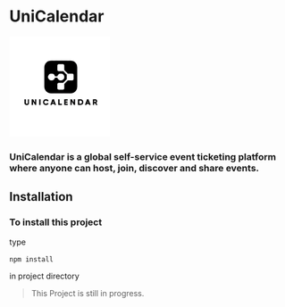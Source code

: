 # UniCalendar
![UniCalendar Logog](image.png)
### UniCalendar is a global self-service event ticketing platform where anyone can host, join, discover and share events. 

## Installation

### To install this project
type
```
npm install
```
in project directory

> This Project is still in progress.